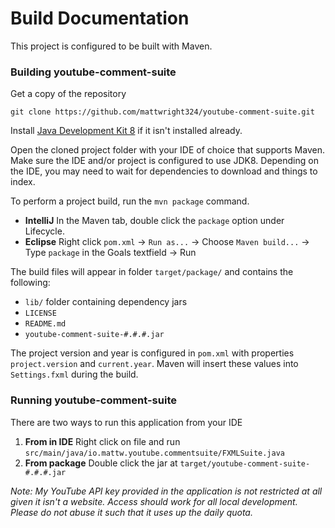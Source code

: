 Build Documentation
=

This project is configured to be built with Maven.

### Building youtube-comment-suite

Get a copy of the repository

```
git clone https://github.com/mattwright324/youtube-comment-suite.git
```

Install [Java Development Kit 8](https://www.oracle.com/java/technologies/javase/javase-jdk8-downloads.html)
if it isn't installed already.

Open the cloned project folder with your IDE of choice that supports Maven. 
Make sure the IDE and/or project is configured to use JDK8. 
Depending on the IDE, you may need to wait for dependencies to download and things to index.

To perform a project build, run the `mvn package` command. 

- **IntelliJ** In the Maven tab, double click the `package` option under Lifecycle.
- **Eclipse** Right click `pom.xml` -> `Run as...` -> Choose `Maven build...` -> Type `package` in the Goals textfield -> Run

The build files will appear in folder `target/package/` and contains the following:

- `lib/` folder containing dependency jars
- `LICENSE`
- `README.md`
- `youtube-comment-suite-#.#.#.jar`

The project version and year is configured in `pom.xml` with properties `project.version` and `current.year`.
Maven will insert these values into `Settings.fxml` during the build.

### Running youtube-comment-suite

There are two ways to run this application from your IDE

1. **From in IDE** Right click on file and run `src/main/java/io.mattw.youtube.commentsuite/FXMLSuite.java`
2. **From package** Double click the jar at `target/youtube-comment-suite-#.#.#.jar` 

*Note: My YouTube API key provided in the application is not restricted at all given it isn't a website.
Access should work for all local development. Please do not abuse it such that it uses up the daily quota.*
